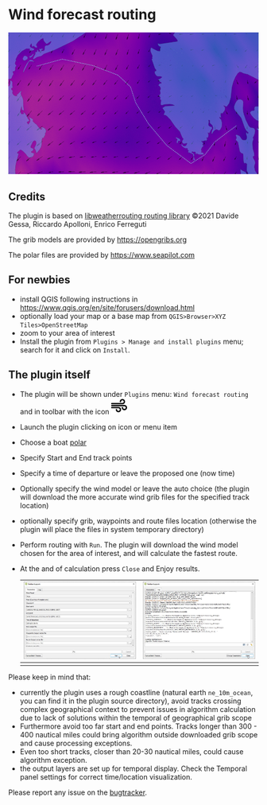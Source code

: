 # Wind forecast routing
![demo](/doc/demo.gif)

## Credits

The plugin is based on [libweatherrouting routing library](https://github.com/dakk/libweatherrouting/) ©2021 Davide Gessa, Riccardo Apolloni, Enrico Ferreguti

The grib models are provided by https://opengribs.org

The polar files are provided by https://www.seapilot.com

## For newbies

* install QGIS following instructions in https://www.qgis.org/en/site/forusers/download.html
* optionally load your map or a base map from ``QGIS>Browser>XYZ Tiles>OpenStreetMap``
* zoom to your area of interest
* Install the plugin from ``Plugins > Manage and install plugins`` menu; search for it and click on ``Install``.

## The plugin itself

- The plugin will be shown under ``Plugins`` menu: ``Wind forecast routing`` and in toolbar with the icon <img src="icon.png" alt="drawing" width="32"/>

- Launch the plugin clicking on icon or menu item

- Choose a boat [polar](https://www.seapilot.com/features/polars/)

- Specify Start and End track points

- Specify a time of departure or leave the proposed one (now time)

- Optionally specify the wind model or leave the auto choice (the plugin will download the more accurate wind grib files for the specified track location)

- optionally specify grib, waypoints and route files location (otherwise the plugin will place the files in system temporary directory)

- Perform routing with ``Run``. The plugin will download the wind model chosen for the area of interest, and will calculate the fastest route.

- At the and of calculation press  ``Close`` and Enjoy results.

  | ![01](doc/capture_001.jpg) | ![02](doc/capture_002.jpg) |
  | ------------------------ | ------------------------ |
  |                          |                          |

Please keep in mind that:

* currently the plugin uses a rough coastline (natural earth `ne_10m_ocean`, you can find it in the plugin source directory), avoid tracks crossing complex geographical context to prevent issues in algorithm calculation due to lack of solutions within the temporal of geographical grib scope
* Furthermore avoid too far start and end points. Tracks longer than 300 - 400 nautical miles could bring algorithm outside downloaded grib scope and cause processing exceptions.
* Even too short tracks, closer than 20-30 nautical miles, could cause algorithm exception.
* the output layers are set up for temporal display. Check the Temporal panel settings for correct time/location visualization.

Please report any issue on the [bugtracker](https://github.com/enricofer/wind_forecast_routing/issues).

